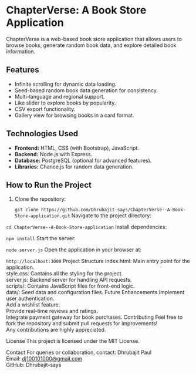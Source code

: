 # ChapterVerse: A Book Store Application

ChapterVerse is a web-based book store application that allows users to browse books, generate random book data, and explore detailed book information. 

## Features
- Infinite scrolling for dynamic data loading.<br>
- Seed-based random book data generation for consistency.<br>
- Multi-language and regional support.<br>
- Like slider to explore books by popularity.<br>
- CSV export functionality.<br>
- Gallery view for browsing books in a card format.

## Technologies Used
- **Frontend:** HTML, CSS (with Bootstrap), JavaScript.<br>
- **Backend:** Node.js with Express.<br>
- **Database:** PostgreSQL (optional for advanced features).<br>
- **Libraries:** Chance.js for random data generation.

## How to Run the Project
1. Clone the repository:
  
   `git clone https://github.com/Dhrubajit-says/ChapterVerse--A-Book-Store-application.git`
Navigate to the project directory:

`cd ChapterVerse--A-Book-Store-application`
Install dependencies:

`npm install`
Start the server:

`node server.js`
Open the application in your browser at:

`http://localhost:3000`
Project Structure
index.html: Main entry point for the application.<br>
style.css: Contains all the styling for the project.<br>
server.js: Backend server for handling API requests.<br>
scripts/: Contains JavaScript files for front-end logic.<br>
data/: Seed data and configuration files.
Future Enhancements
Implement user authentication.<br>
Add a wishlist feature.<br>
Provide real-time reviews and ratings.<br>
Integrate payment gateway for book purchases.
Contributing
Feel free to fork the repository and submit pull requests for improvements!<br> Any contributions are highly appreciated.

License
This project is licensed under the MIT License.

Contact
For queries or collaboration, contact: Dhrubajit Paul<br> Email: dj100101000@gmail.com<br> GitHub: Dhrubajit-says
